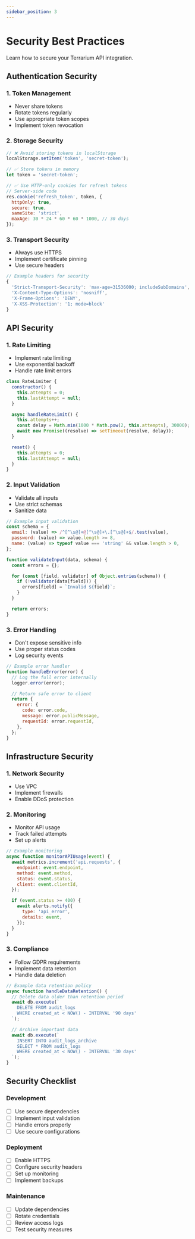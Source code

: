 ```yaml
---
sidebar_position: 3
---
```


# Security Best Practices

Learn how to secure your Terrarium API integration.

## Authentication Security

### 1. Token Management

- Never share tokens
- Rotate tokens regularly
- Use appropriate token scopes
- Implement token revocation

### 2. Storage Security

```javascript
// ❌ Avoid storing tokens in localStorage
localStorage.setItem('token', 'secret-token');

// ✅ Store tokens in memory
let token = 'secret-token';

// ✅ Use HTTP-only cookies for refresh tokens
// Server-side code
res.cookie('refresh_token', token, {
  httpOnly: true,
  secure: true,
  sameSite: 'strict',
  maxAge: 30 * 24 * 60 * 60 * 1000, // 30 days
});
```

### 3. Transport Security

- Always use HTTPS
- Implement certificate pinning
- Use secure headers

```javascript
// Example headers for security
{
  'Strict-Transport-Security': 'max-age=31536000; includeSubDomains',
  'X-Content-Type-Options': 'nosniff',
  'X-Frame-Options': 'DENY',
  'X-XSS-Protection': '1; mode=block'
}
```

## API Security

### 1. Rate Limiting

- Implement rate limiting
- Use exponential backoff
- Handle rate limit errors

```javascript
class RateLimiter {
  constructor() {
    this.attempts = 0;
    this.lastAttempt = null;
  }

  async handleRateLimit() {
    this.attempts++;
    const delay = Math.min(1000 * Math.pow(2, this.attempts), 30000);
    await new Promise((resolve) => setTimeout(resolve, delay));
  }

  reset() {
    this.attempts = 0;
    this.lastAttempt = null;
  }
}
```

### 2. Input Validation

- Validate all inputs
- Use strict schemas
- Sanitize data

```javascript
// Example input validation
const schema = {
  email: (value) => /^[^\s@]+@[^\s@]+\.[^\s@]+$/.test(value),
  password: (value) => value.length >= 8,
  name: (value) => typeof value === 'string' && value.length > 0,
};

function validateInput(data, schema) {
  const errors = {};

  for (const [field, validator] of Object.entries(schema)) {
    if (!validator(data[field])) {
      errors[field] = `Invalid ${field}`;
    }
  }

  return errors;
}
```

### 3. Error Handling

- Don't expose sensitive info
- Use proper status codes
- Log security events

```javascript
// Example error handler
function handleError(error) {
  // Log the full error internally
  logger.error(error);

  // Return safe error to client
  return {
    error: {
      code: error.code,
      message: error.publicMessage,
      requestId: error.requestId,
    },
  };
}
```

## Infrastructure Security

### 1. Network Security

- Use VPC
- Implement firewalls
- Enable DDoS protection

### 2. Monitoring

- Monitor API usage
- Track failed attempts
- Set up alerts

```javascript
// Example monitoring
async function monitorAPIUsage(event) {
  await metrics.increment('api.requests', {
    endpoint: event.endpoint,
    method: event.method,
    status: event.status,
    client: event.clientId,
  });

  if (event.status >= 400) {
    await alerts.notify({
      type: 'api_error',
      details: event,
    });
  }
}
```

### 3. Compliance

- Follow GDPR requirements
- Implement data retention
- Handle data deletion

```javascript
// Example data retention policy
async function handleDataRetention() {
  // Delete data older than retention period
  await db.execute(`
    DELETE FROM audit_logs
    WHERE created_at < NOW() - INTERVAL '90 days'
  `);

  // Archive important data
  await db.execute(`
    INSERT INTO audit_logs_archive
    SELECT * FROM audit_logs
    WHERE created_at < NOW() - INTERVAL '30 days'
  `);
}
```

## Security Checklist

### Development

- [ ] Use secure dependencies
- [ ] Implement input validation
- [ ] Handle errors properly
- [ ] Use secure configurations

### Deployment

- [ ] Enable HTTPS
- [ ] Configure security headers
- [ ] Set up monitoring
- [ ] Implement backups

### Maintenance

- [ ] Update dependencies
- [ ] Rotate credentials
- [ ] Review access logs
- [ ] Test security measures
